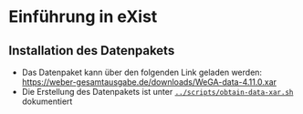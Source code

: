 # Einführung in eXist

## Installation des Datenpakets

* Das Datenpaket kann über den folgenden Link geladen werden:
    https://weber-gesamtausgabe.de/downloads/WeGA-data-4.11.0.xar
* Die Erstellung des Datenpakets ist unter 
    [`../scripts/obtain-data-xar.sh`](../scripts/obtain-data-xar.sh) 
    dokumentiert
